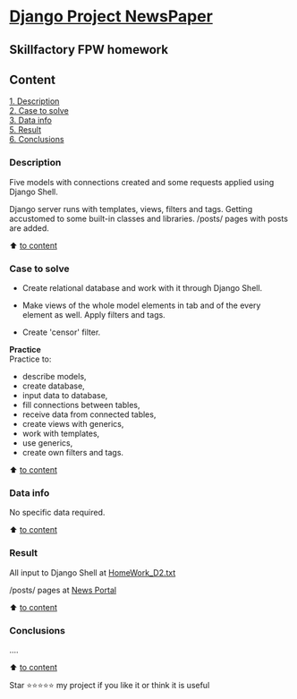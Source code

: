 # [Django Project NewsPaper](http://127.0.0.1:8000/posts/)
## Skillfactory FPW homework

## Content  
[1. Description](README.md#Description)  
[2. Case to solve](README.md#Case-to-solve)  
[3. Data info](README.md#Data-info)  
[5. Result](README.md#Result)    
[6. Conclusions](README.md#Conclusions) 

### Description
Five models with connections created and some requests applied using Django Shell.

Django server runs with templates, views, filters and tags. 
Getting accustomed to some built-in classes and libraries.
/posts/ pages with posts are added.

:arrow_up: [to content](README.md#Content)


### Case to solve    
- Create relational database and work with it through Django Shell.

- Make views of the whole model elements in tab and of the every element as well. Apply filters and tags.

- Create 'censor' filter.


**Practice**     
Practice to:
- describe models,
- create database,
- input data to database,
- fill connections between tables,
- receive data from connected tables,
- create views with generics,
- work with templates,
- use generics,
- create own filters and tags.

:arrow_up: [to content](README.md#Content)


### Data info
No specific data required.
  
:arrow_up: [to content](README.md#Content)


### Result  
All input to Django Shell at [HomeWork_D2.txt](HomeWork_D2.txt) 

/posts/ pages at [News Portal](http://127.0.0.1:8000/posts/)


:arrow_up: [to content](README.md#Content)


### Conclusions  
....

:arrow_up: [to content](README.md#Content)



Star ⭐️⭐️⭐️⭐️️⭐️ my project if you like it or think it is useful
